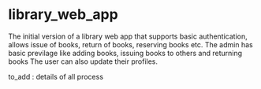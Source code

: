 # library_web_app

The initial version of a library web app that supports basic authentication, allows issue of books, return of books, reserving books etc. 
The admin has basic previlage like adding books, issuing books to others and returning books
The user can also update their profiles.

to_add : details of all process
